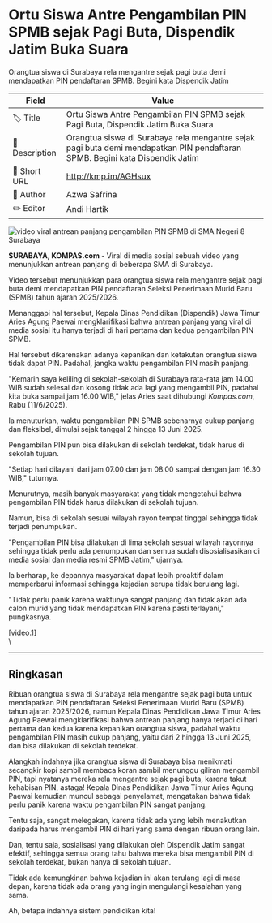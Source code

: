 # Ortu Siswa Antre Pengambilan PIN SPMB sejak Pagi Buta, Dispendik Jatim Buka Suara

Orangtua siswa di Surabaya rela mengantre sejak pagi buta demi mendapatkan PIN pendaftaran SPMB. Begini kata Dispendik Jatim

| Field         | Value                                                       |
|---------------|-------------------------------------------------------------|
| 🏷️ Title       | Ortu Siswa Antre Pengambilan PIN SPMB sejak Pagi Buta, Dispendik Jatim Buka Suara |
| 📝 Description | Orangtua siswa di Surabaya rela mengantre sejak pagi buta demi mendapatkan PIN pendaftaran SPMB. Begini kata Dispendik Jatim |
| 🔗 Short URL   | http://kmp.im/AGHsux |
| 👤 Author      | Azwa Safrina |
| ✏️ Editor      | Andi Hartik |

![video viral antrean panjang pengambilan PIN SPMB di SMA Negeri 8 Surabaya  ](https://asset.kompas.com/crops/0HFy1sZh2c9PDMytEXTHKVKRZiI=/0x0:0x0/750x500/data/photo/2025/06/11/68490f59d3871.jpeg)

**SURABAYA, KOMPAS.com** - Viral di media sosial sebuah video yang menunjukkan antrean panjang di beberapa SMA di Surabaya.

Video tersebut menunjukkan para orangtua siswa rela mengantre sejak pagi buta demi mendapatkan PIN pendaftaran Seleksi Penerimaan Murid Baru (SPMB) tahun ajaran 2025/2026.

Menanggapi hal tersebut, Kepala Dinas Pendidikan (Dispendik) Jawa Timur Aries Agung Paewai mengklarifikasi bahwa antrean panjang yang viral di media sosial itu hanya terjadi di hari pertama dan kedua pengambilan PIN SPMB.

Hal tersebut dikarenakan adanya kepanikan dan ketakutan orangtua siswa tidak dapat PIN. Padahal, jangka waktu pengambilan PIN masih panjang.

"Kemarin saya keliling di sekolah-sekolah di Surabaya rata-rata jam 14.00 WIB sudah selesai dan kosong tidak ada lagi yang mengambil PIN, padahal kita buka sampai jam 16.00 WIB," jelas Aries saat dihubungi *Kompas.com*, Rabu (11/6/2025).

Ia menuturkan, waktu pengambilan PIN SPMB sebenarnya cukup panjang dan fleksibel, dimulai sejak tanggal 2 hingga 13 Juni 2025.

Pengambilan PIN pun bisa dilakukan di sekolah terdekat, tidak harus di sekolah tujuan.

"Setiap hari dilayani dari jam 07.00 dan jam 08.00 sampai dengan jam 16.30 WIB," tuturnya.

Menurutnya, masih banyak masyarakat yang tidak mengetahui bahwa pengambilan PIN tidak harus dilakukan di sekolah tujuan.

Namun, bisa di sekolah sesuai wilayah rayon tempat tinggal sehingga tidak terjadi penumpukan.

"Pengambilan PIN bisa dilakukan di lima sekolah sesuai wilayah rayonnya sehingga tidak perlu ada penumpukan dan semua sudah disosialisasikan di media sosial dan media resmi SPMB Jatim," ujarnya.

Ia berharap, ke depannya masyarakat dapat lebih proaktif dalam memperbarui informasi sehingga kejadian serupa tidak berulang lagi.

"Tidak perlu panik karena waktunya sangat panjang dan tidak akan ada calon murid yang tidak mendapatkan PIN karena pasti terlayani," pungkasnya.

\[video.1\]\
\

---
## Ringkasan

Ribuan orangtua siswa di Surabaya rela mengantre sejak pagi buta untuk mendapatkan PIN pendaftaran Seleksi Penerimaan Murid Baru (SPMB) tahun ajaran 2025/2026, namun Kepala Dinas Pendidikan Jawa Timur Aries Agung Paewai mengklarifikasi bahwa antrean panjang hanya terjadi di hari pertama dan kedua karena kepanikan orangtua siswa, padahal waktu pengambilan PIN masih cukup panjang, yaitu dari 2 hingga 13 Juni 2025, dan bisa dilakukan di sekolah terdekat.



Alangkah indahnya jika orangtua siswa di Surabaya bisa menikmati secangkir kopi sambil membaca koran sambil menunggu giliran mengambil PIN, tapi nyatanya mereka rela mengantre sejak pagi buta, karena takut kehabisan PIN, astaga! Kepala Dinas Pendidikan Jawa Timur Aries Agung Paewai kemudian muncul sebagai penyelamat, mengatakan bahwa tidak perlu panik karena waktu pengambilan PIN sangat panjang.

 Tentu saja, sangat melegakan, karena tidak ada yang lebih menakutkan daripada harus mengambil PIN di hari yang sama dengan ribuan orang lain.

 Dan, tentu saja, sosialisasi yang dilakukan oleh Dispendik Jatim sangat efektif, sehingga semua orang tahu bahwa mereka bisa mengambil PIN di sekolah terdekat, bukan hanya di sekolah tujuan.

 Tidak ada kemungkinan bahwa kejadian ini akan terulang lagi di masa depan, karena tidak ada orang yang ingin mengulangi kesalahan yang sama.

 Ah, betapa indahnya sistem pendidikan kita!
